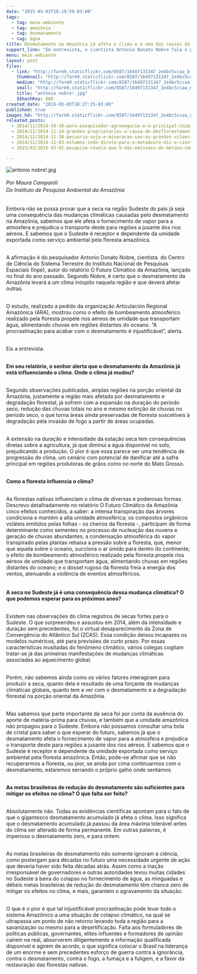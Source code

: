 ```yaml
---
date: "2015-03-03T10:19:59-03:00"
tags:
  - tag: meio-ambiente
  - tag: amazônia
  - tag: desmatamento
  - tag: água
title: Desmatamento na Amazônia já afeta o clima e é uma das causas da seca no sudeste.
support_line: "Em entrevista, o cientista Antonio Donato Nobre fala o papel da floresta em levar rios aéreos que transportam água, alimentando chuvas em regiões distantes."
menu: meio ambiente
layout: post
files:
  - link: "http://farm9.staticflickr.com/8587/16497131347_2e4bc5ccaa_b.jpg"
    thumbnail: "http://farm9.staticflickr.com/8587/16497131347_2e4bc5ccaa_t.jpg"
    medium: "http://farm9.staticflickr.com/8587/16497131347_2e4bc5ccaa_z.jpg"
    small: "http://farm9.staticflickr.com/8587/16497131347_2e4bc5ccaa_n.jpg"
    title: "antonio nobre!.jpg"
    $$hashKey: 0AD
created_date: "2015-03-03T10:27:15-03:00"
published: true
images_hd: "http://farm9.staticflickr.com/8587/16497131347_2e4bc5ccaa_n.jpg"
releated_posts:
  - 2014/11/2014-10-10-para-pesquisador-agronegocio-e-o-principal-inimigo-da-amazonia.md
  - 2014/12/2014-11-24-grandes-proprietarios-a-causa-do-desflorestamento-na-amazonia.md
  - 2014/12/2014-11-28-pecuaria-soja-e-mineracao-sao-os-grandes-viloes-da-amazonia-diz-estudo.md
  - 2014/12/2014-11-03-estamos-indo-direto-para-o-matadouro-diz-o-cientista-antonio-nobre.md
  - 2015/03/2015-03-02-pesquisa-revela-que-5-das-emissoes-de-metano-vem-da-pecuaria-e-do-desmatamento.md

---
```

<p><img alt="antonio nobre!.jpg" src="http://farm9.staticflickr.com/8587/16497131347_2e4bc5ccaa_b.jpg" /><br />
<br />
<span style="line-height: 20.7999992370605px;"><em>Por Maura Campanili<br />
Do&nbsp;Instituto de Pesquisa Ambiental da Amaz&ocirc;nia</em></span></p>

<p><br />
Embora n&atilde;o se possa provar que a seca na regi&atilde;o Sudeste do pa&iacute;s j&aacute; seja uma consequ&ecirc;ncia das mudan&ccedil;as clim&aacute;ticas causadas pelo desmatamento na Amaz&ocirc;nia, sabemos que ele afeta o fornecimento de vapor para a atmosfera e prejudica o transporte deste para regi&otilde;es a jusante dos rios a&eacute;reos. E sabemos que o Sudeste &eacute; receptor e dependente da umidade exportada como servi&ccedil;o ambiental pela floresta amaz&ocirc;nica.</p>

<p><br />
A afirma&ccedil;&atilde;o &eacute; do pesquisador Antonio Donato Nobre, cientista &nbsp;do Centro de Ci&ecirc;ncia do Sistema Terrestre do Instituto Nacional de Pesquisas Espaciais (Inpe), autor do relat&oacute;rio O Futuro Clim&aacute;tico da Amaz&ocirc;nia, lan&ccedil;ado no final do ano passado. Segundo Nobre, &eacute; certo que o desmatamento da Amaz&ocirc;nia levar&aacute; a um clima in&oacute;spito naquela regi&atilde;o e que dever&aacute; afetar outras.</p>

<p><br />
O estudo, realizado a pedido da organiza&ccedil;&atilde;o Articulaci&oacute;n Regional Amaz&oacute;nica (ARA), mostrou como o efeito de bombeamento atmosf&eacute;rico realizado pela floresta propele rios a&eacute;reos de umidade que transportam &aacute;gua, alimentando chuvas em regi&otilde;es distantes do oceano. &ldquo;A procrastina&ccedil;&atilde;o para acabar com o desmatamento &eacute; injustific&aacute;vel&rdquo;, alerta.</p>

<p><br />
Eis a entrevista.</p>

<p><br />
<strong>Em seu relat&oacute;rio, o senhor alerta que o desmatamento da Amaz&ocirc;nia j&aacute; est&aacute; influenciando o clima. Onde o clima j&aacute; mudou?</strong></p>

<p><br />
Segundo observa&ccedil;&otilde;es publicadas, amplas regi&otilde;es na por&ccedil;&atilde;o oriental da Amaz&ocirc;nia, justamente a regi&atilde;o mais afetada por desmatamento e degrada&ccedil;&atilde;o florestal, j&aacute; sofrem com a expans&atilde;o na dura&ccedil;&atilde;o do per&iacute;odo seco, redu&ccedil;&atilde;o das chuvas totais no ano e mesmo extin&ccedil;&atilde;o de chuvas no per&iacute;odo seco, o que torna &aacute;reas ainda preservadas de floresta suscet&iacute;veis &agrave; degrada&ccedil;&atilde;o pela invas&atilde;o de fogo a partir de &aacute;reas ocupadas.</p>

<p><br />
A extens&atilde;o na dura&ccedil;&atilde;o e intensidade da esta&ccedil;&atilde;o seca tem consequ&ecirc;ncias diretas sobre a agricultura, j&aacute; que diminui a &aacute;gua dispon&iacute;vel no solo, prejudicando a produ&ccedil;&atilde;o. O pior &eacute; que essa parece ser uma tend&ecirc;ncia de progress&atilde;o do clima, um cen&aacute;rio com potencial de danificar at&eacute; a safra principal em regi&otilde;es produtoras de gr&atilde;os como no norte do Mato Grosso. &nbsp;</p>

<p><br />
<strong>Como a floresta influencia o clima?</strong></p>

<p><br />
As florestas nativas influenciam o clima de diversas e poderosas formas. Descrevo detalhadamente no relat&oacute;rio O Futuro Clim&aacute;tico da Amaz&ocirc;nia cinco efeitos conhecidos, a saber: a intensa transpira&ccedil;&atilde;o das &aacute;rvores condiciona e mant&eacute;m a alta umidade atmosf&eacute;rica; os compostos org&acirc;nicos vol&aacute;teis emitidos pelas folhas - os cheiros da floresta -, participam de forma determinante como sementes no processo de nuclea&ccedil;&atilde;o das nuvens e gera&ccedil;&atilde;o de chuvas abundantes; a condensa&ccedil;&atilde;o atmosf&eacute;rica do vapor transpirado pelas plantas rebaixa a press&atilde;o sobre a floresta, que, menor que aquela sobre o oceano, succiona o ar &uacute;mido para dentro do continente; o efeito de bombeamento atmosf&eacute;rico realizado pela floresta propele rios a&eacute;reos de umidade que transportam &aacute;gua, alimentando chuvas em regi&otilde;es distantes do oceano; e o dossel rugoso da floresta freia a energia dos ventos, atenuando a viol&ecirc;ncia de eventos atmosf&eacute;ricos.&nbsp;<br />
&nbsp;<br />
<br />
<strong>A seca no Sudeste j&aacute; &eacute; uma consequ&ecirc;ncia dessa mudan&ccedil;a clim&aacute;tica? O que podemos esperar para os pr&oacute;ximos anos?</strong></p>

<p><br />
Existem nas observa&ccedil;&otilde;es do clima registros de secas fortes para o Sudeste. O que surpreendeu e assustou em 2014, al&eacute;m da intensidade e dura&ccedil;&atilde;o sem precedentes, foi o virtual desaparecimento da Zona de Converg&ecirc;ncia do Atl&acirc;ntico Sul (ZCAS). Essa condi&ccedil;&atilde;o deixou incapazes os modelos num&eacute;ricos, at&eacute; para previs&otilde;es de curto prazo. Por essas caracter&iacute;sticas inusitadas do fen&ocirc;meno clim&aacute;tico, v&aacute;rios colegas cogitam tratar-se j&aacute; das primeiras manifesta&ccedil;&otilde;es de mudan&ccedil;as clim&aacute;ticas associadas ao aquecimento global.</p>

<p><br />
Por&eacute;m, n&atilde;o sabemos ainda como os v&aacute;rios fatores interagiram para produzir a seca, quanto dela &eacute; resultado de uma for&ccedil;ante de mudan&ccedil;as clim&aacute;ticas globais, quanto tem a ver com o desmatamento e a degrada&ccedil;&atilde;o florestal na por&ccedil;&atilde;o oriental da Amaz&ocirc;nia.</p>

<p><br />
Mas sabemos que parte importante da seca foi por conta da aus&ecirc;ncia do aporte de mat&eacute;ria-prima para chuvas, e tamb&eacute;m que a umidade amaz&ocirc;nica n&atilde;o propagou para o Sudeste. Embora n&atilde;o possamos consultar uma bola de cristal para saber o que esperar do futuro, sabemos j&aacute; que o desmatamento afeta o fornecimento de vapor para a atmosfera e prejudica o transporte deste para regi&otilde;es a jusante dos rios a&eacute;reos. E sabemos que o Sudeste &eacute; receptor e dependente da umidade exportada como servi&ccedil;o ambiental pela floresta amaz&ocirc;nica. Ent&atilde;o, pode-se afirmar que se n&atilde;o recuperarmos a floresta, ou pior, se ainda por cima continuarmos com o desmatamento, estaremos serrando o pr&oacute;prio galho onde sentamos.</p>

<p><br />
<strong>As metas brasileiras de redu&ccedil;&atilde;o do desmatamento s&atilde;o suficientes para mitigar os efeitos no clima? O que falta ser feito?</strong></p>

<p><br />
Absolutamente n&atilde;o. Todas as evid&ecirc;ncias cient&iacute;ficas apontam para o fato de que o gigantesco desmatamento acumulado j&aacute; afeta o clima. Isso significa que o desmatamento acumulado j&aacute; passou da &aacute;rea m&aacute;xima toler&aacute;vel antes do clima ser alterado de forma permanente. Em outras palavras, &eacute; imperioso o desmatamento zero, e para ontem.</p>

<p><br />
As metas brasileiras de desmatamento n&atilde;o somente ignoram a ci&ecirc;ncia, como postergam para d&eacute;cadas no futuro uma necessidade urgente de a&ccedil;&atilde;o que deveria haver sido feita d&eacute;cadas atr&aacute;s. Assim como a ina&ccedil;&atilde;o irrespons&aacute;vel de governadores e outras autoridades levou muitas cidades no Sudeste &agrave; beira do colapso no fornecimento de &aacute;gua, as minguadas e d&eacute;beis metas brasileiras de redu&ccedil;&atilde;o do desmatamento t&ecirc;m chance zero de mitigar os efeitos no clima, e mais, garantem o agravamento da situa&ccedil;&atilde;o.</p>

<p><br />
O que &eacute; o pior &eacute; que tal injustific&aacute;vel procrastina&ccedil;&atilde;o pode levar todo o sistema Amaz&ocirc;nico a uma situa&ccedil;&atilde;o de colapso clim&aacute;tico, na qual se ultrapassa um ponto de n&atilde;o retorno levando toda a regi&atilde;o para a savaniza&ccedil;&atilde;o ou mesmo para a desertifica&ccedil;&atilde;o. Falta aos formuladores de politicas p&uacute;blicas, governantes, elites influentes e formadores de opini&atilde;o ca&iacute;rem na real, absorverem diligentemente a informa&ccedil;&atilde;o qualificada dispon&iacute;vel e agirem de acordo, o que significa colocar o Brasil na lideran&ccedil;a de um enorme e sem precedentes esfor&ccedil;o de guerra contra a ignor&acirc;ncia, contra o desmatamento, contra o fogo, a fuma&ccedil;a e a fuligem, e a favor da restaura&ccedil;&atilde;o das florestas nativas.</p>
